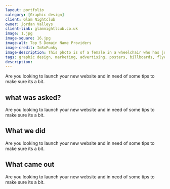 ```yaml
---
layout: portfolio
category: [Graphic design]
client: Glam Nightclub
owner: Jordan Valleys
client-link: glamnightlcub.co.uk
image: 1.jpg
image-square: 16.jpg
image-alt: Top 5 Domain Name Providers
image-credit: ImSoFunky
image-description: This photo is of a female in a wheelchair who has just finished a wheelchair rugby game and is pushing herself across the court with a smile.
tags: graphic design, marketing, advertising, posters, billboards, flyers, banners, menus, logos, business cards, branding.
description: 
---
```


Are you looking to launch your new website and in need of some tips to make sure its a bit.

## what was asked?
Are you looking to launch your new website and in need of some tips to make sure its a bit.

## What we did
Are you looking to launch your new website and in need of some tips to make sure its a bit.

## What came out
Are you looking to launch your new website and in need of some tips to make sure its a bit.